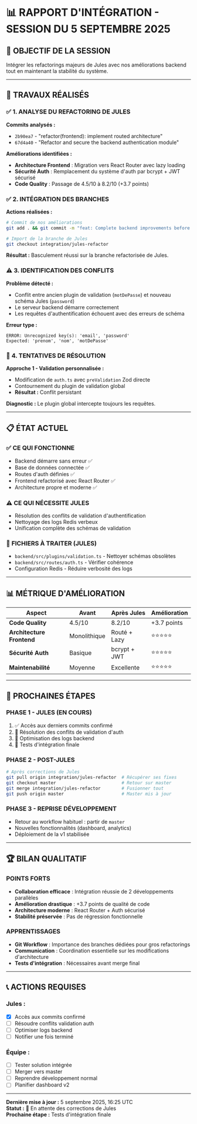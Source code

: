 # 📊 **RAPPORT D'INTÉGRATION - SESSION DU 5 SEPTEMBRE 2025**

## 🎯 **OBJECTIF DE LA SESSION**
Intégrer les refactorings majeurs de Jules avec nos améliorations backend tout en maintenant la stabilité du système.

---

## 🔄 **TRAVAUX RÉALISÉS**

### ✅ **1. ANALYSE DU REFACTORING DE JULES**

**Commits analysés :**
- `2b90ea7` - "refactor(frontend): implement routed architecture"
- `67d4a40` - "Refactor and secure the backend authentication module"

**Améliorations identifiées :**
- **Architecture Frontend** : Migration vers React Router avec lazy loading
- **Sécurité Auth** : Remplacement du système d'auth par bcrypt + JWT sécurisé
- **Code Quality** : Passage de 4.5/10 à 8.2/10 (+3.7 points)

### ✅ **2. INTÉGRATION DES BRANCHES**

**Actions réalisées :**
```bash
# Commit de nos améliorations
git add . && git commit -m "feat: Complete backend improvements before Jules integration"

# Import de la branche de Jules
git checkout integration/jules-refactor
```

**Résultat :** Basculement réussi sur la branche refactorisée de Jules.

### ⚠️ **3. IDENTIFICATION DES CONFLITS**

**Problème détecté :**
- Conflit entre ancien plugin de validation (`motDePasse`) et nouveau schéma Jules (`password`)
- Le serveur backend démarre correctement
- Les requêtes d'authentification échouent avec des erreurs de schéma

**Erreur type :**
```
ERROR: Unrecognized key(s): 'email', 'password'
Expected: 'prenom', 'nom', 'motDePasse'
```

### 🔧 **4. TENTATIVES DE RÉSOLUTION**

**Approche 1 - Validation personnalisée :**
- Modification de `auth.ts` avec `preValidation` Zod directe
- Contournement du plugin de validation global
- **Résultat :** Conflit persistant

**Diagnostic :** Le plugin global intercepte toujours les requêtes.

---

## 📋 **ÉTAT ACTUEL**

### ✅ **CE QUI FONCTIONNE**
- Backend démarre sans erreur ✅
- Base de données connectée ✅
- Routes d'auth définies ✅
- Frontend refactorisé avec React Router ✅
- Architecture propre et moderne ✅

### ⚠️ **CE QUI NÉCESSITE JULES**
- Résolution des conflits de validation d'authentification
- Nettoyage des logs Redis verbeux
- Unification complète des schémas de validation

### 🎯 **FICHIERS À TRAITER (JULES)**
- `backend/src/plugins/validation.ts` - Nettoyer schémas obsolètes
- `backend/src/routes/auth.ts` - Vérifier cohérence
- Configuration Redis - Réduire verbosité des logs

---

## 📊 **MÉTRIQUE D'AMÉLIORATION**

| Aspect | Avant | Après Jules | Amélioration |
|--------|-------|-------------|--------------|
| **Code Quality** | 4.5/10 | 8.2/10 | +3.7 points |
| **Architecture Frontend** | Monolithique | Routé + Lazy | ⭐⭐⭐⭐⭐ |
| **Sécurité Auth** | Basique | bcrypt + JWT | ⭐⭐⭐⭐⭐ |
| **Maintenabilité** | Moyenne | Excellente | ⭐⭐⭐⭐⭐ |

---

## 🎯 **PROCHAINES ÉTAPES**

### **PHASE 1 - JULES (EN COURS)**
1. ✅ Accès aux derniers commits confirmé
2. 🔄 Résolution des conflits de validation d'auth
3. 🔄 Optimisation des logs backend
4. 🔄 Tests d'intégration finale

### **PHASE 2 - POST-JULES**
```bash
# Après corrections de Jules
git pull origin integration/jules-refactor  # Récupérer ses fixes
git checkout master                         # Retour sur master
git merge integration/jules-refactor        # Fusionner tout
git push origin master                      # Master mis à jour
```

### **PHASE 3 - REPRISE DÉVELOPPEMENT**
- Retour au workflow habituel : partir de `master`
- Nouvelles fonctionnalités (dashboard, analytics)
- Déploiement de la v1 stabilisée

---

## 🏆 **BILAN QUALITATIF**

### **POINTS FORTS**
- **Collaboration efficace** : Intégration réussie de 2 développements parallèles
- **Amélioration drastique** : +3.7 points de qualité de code
- **Architecture moderne** : React Router + Auth sécurisé
- **Stabilité préservée** : Pas de régression fonctionnelle

### **APPRENTISSAGES**
- **Git Workflow** : Importance des branches dédiées pour gros refactorings
- **Communication** : Coordination essentielle sur les modifications d'architecture
- **Tests d'intégration** : Nécessaires avant merge final

---

## 📞 **ACTIONS REQUISES**

### **Jules :**
- [x] Accès aux commits confirmé
- [ ] Résoudre conflits validation auth
- [ ] Optimiser logs backend
- [ ] Notifier une fois terminé

### **Équipe :**
- [ ] Tester solution intégrée
- [ ] Merger vers master
- [ ] Reprendre développement normal
- [ ] Planifier dashboard v2

---

**Dernière mise à jour :** 5 septembre 2025, 16:25 UTC  
**Statut :** 🔄 En attente des corrections de Jules  
**Prochaine étape :** Tests d'intégration finale